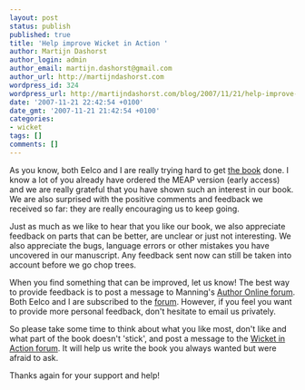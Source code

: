 ```yaml
---
layout: post
status: publish
published: true
title: 'Help improve Wicket in Action '
author: Martijn Dashorst
author_login: admin
author_email: martijn.dashorst@gmail.com
author_url: http://martijndashorst.com
wordpress_id: 324
wordpress_url: http://martijndashorst.com/blog/2007/11/21/help-improve-wicket-in-action/
date: '2007-11-21 22:42:54 +0100'
date_gmt: '2007-11-21 21:42:54 +0100'
categories:
- wicket
tags: []
comments: []
---
```

<p>As you know, both Eelco and I are really trying hard to get <a href="http://manning.com/dashorst" title="Manning: Wicket in Action">the book</a> done. I know a lot of you already have ordered the MEAP version (early access) and we are really grateful that you have shown such an interest in our book. We are also surprised with the positive comments and feedback we received so far: they are really encouraging us to keep going.</p>
<p>
Just as much as we like to hear that you like our book, we also appreciate feedback on parts that can be better, are unclear or just not interesting. We also appreciate the  bugs, language errors or other mistakes you have uncovered in our manuscript. Any feedback sent now can still be taken into account before we go chop trees.</p>
<p>
When you find something that can be improved, let us know! The best way to provide feedback is to post a message to Manning's <a href="http://www.manning-sandbox.com/forum.jspa?forumID=328" title="Sandbox: Wicket in Action">Author Online forum</a>. Both Eelco and I are subscribed to the <a href="http://www.manning-sandbox.com/forum.jspa?forumID=328" title="Sandbox: Wicket in Action">forum</a>. However, if you feel you want to provide more personal feedback, don't hesitate to email us privately.</p>
<p>
So please take some time to think about what you like most, don't like and what part of the book doesn't 'stick', and post a message to the <a href="http://www.manning-sandbox.com/forum.jspa?forumID=328" title="Sandbox: Wicket in Action">Wicket in Action forum</a>. It will help us write the book you always wanted but were afraid to ask.</p>
<p>
Thanks again for your support and help!</p>
